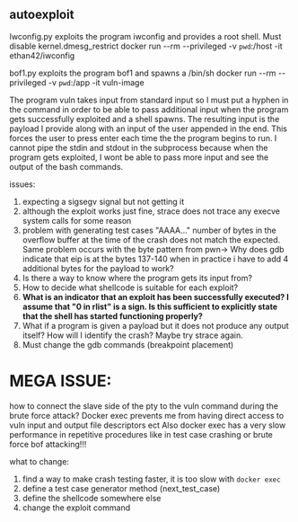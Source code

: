 ## autoexploit
Iwconfig.py exploits the program iwconfig and provides a root shell. Must disable kernel.dmesg_restrict
docker run --rm --privileged -v `pwd`:/host -it ethan42/iwconfig

bof1.py exploits the program bof1 and spawns a /bin/sh
docker run --rm --privileged -v `pwd`:/app -it  vuln-image

The program vuln takes input from standard input so I must put a hyphen in the command in order to be able to pass additional input when the program gets successfully exploited and a shell spawns. The resulting input is the payload I provide along with an input of the user appended in the end. This forces the user to press enter each time the the program begins to run. I cannot pipe the stdin and stdout in the subprocess because when the program gets exploited, I wont be able to pass more input and see the output of the bash commands.

issues:
1. expecting  a sigsegv signal but not getting it
2. although the exploit works just fine, strace does not trace any execve system calls for some reason
3. problem with generating test cases "AAAA..." number of bytes in the overflow buffer at the time of the crash does not match the expected. Same problem occurs with the byte pattern from pwn-> Why does gdb indicate that eip is at the bytes 137-140 when in practice i have to add 4 additional bytes for the payload to work?
4. Is there a way to know where the program gets its input from?
5. How to decide what shellcode is suitable for each exploit?
6. **What is an indicator that an exploit has been successfully executed? I assume that "0 in rlist" is a sign. Is this sufficient to explicitly state that the shell has started functioning properly?**
7. What if a program is given a payload but it does not produce any output itself? How will I identify the crash? Maybe try strace again.
8. Must change the gdb commands (breakpoint placement)

# MEGA ISSUE: 
how to connect the slave side of the pty to the vuln command during the brute force attack? 
Docker exec prevents me from having direct access to vuln input and output file descriptors ect
Also docker exec has a very slow performance in repetitive procedures like in test case crashing or brute force bof attacking!!!


what to change:
1. find a way to make crash testing faster, it is too slow with `docker exec`
2. define a test case generator method (next_test_case)
3. define the shellcode somewhere else
4. change the exploit command


